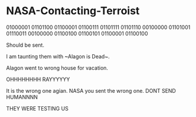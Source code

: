 # NASA-Contacting-Terroist

01000001 01101100 01100001 01100111 01101111 01101110 00100000 01101001 01110011 00100000 01100100 01100101 01100001 01100100

Should be sent.

I am taunting them with ~Alagon is Dead~.

Alagon went to wrong house for vacation.


OHHHHHHHH RAYYYYYY

It is the wrong one agian. NASA you sent the wrong one. DONT SEND HUMANNNN

THEY WERE TESTING US
